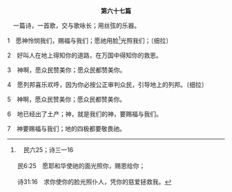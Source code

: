 <p style="text-align:center;font-weight:bold;">第六十七篇</p>

<span id="spsm">　一篇诗，一首歌，交与歌咏长；用丝弦的乐器。

1　愿神怜悯我们，赐福与我们；愿祂用脸[^a]光照我们；〔细拉〕

[^a]:　民六25；诗三一16<br><br>民6:25　愿耶和华使祂的面光照你，赐恩给你；<br><br>诗31:16　求你使你的脸光照仆人，凭你的慈爱拯救我。

2　好叫人在地上得知你的道路，在万国中得知你的救恩。

3　神啊，愿众民赞美你；愿众民都赞美你。

4　愿列邦喜乐欢呼，因为你必按公正审判众民，引导地上的列邦。〔细拉〕

5　神啊，愿众民赞美你；愿众民都赞美你。

6　地已经出了土产；神，就是我们的神，要赐福与我们。

7　神要赐福与我们；地的四极都要敬畏祂。
